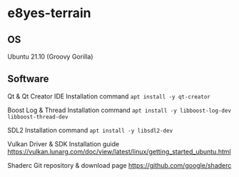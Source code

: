 # e8yes-terrain

## OS
Ubuntu 21.10 (Groovy Gorilla)

## Software 
Qt & Qt Creator IDE
Installation command ```apt install -y qt-creator```

Boost Log & Thread
Installation command ```apt install -y libboost-log-dev libboost-thread-dev```

SDL2
Installation command ```apt install -y libsdl2-dev```

Vulkan Driver & SDK
Installation guide https://vulkan.lunarg.com/doc/view/latest/linux/getting_started_ubuntu.html

Shaderc
Git repository & download page https://github.com/google/shaderc
